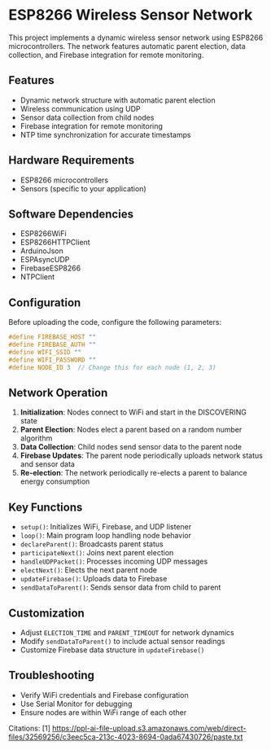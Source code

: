 # ESP8266 Wireless Sensor Network

This project implements a dynamic wireless sensor network using ESP8266 microcontrollers. The network features automatic parent election, data collection, and Firebase integration for remote monitoring.

## Features

- Dynamic network structure with automatic parent election
- Wireless communication using UDP
- Sensor data collection from child nodes
- Firebase integration for remote monitoring
- NTP time synchronization for accurate timestamps

## Hardware Requirements

- ESP8266 microcontrollers
- Sensors (specific to your application)

## Software Dependencies

- ESP8266WiFi
- ESP8266HTTPClient
- ArduinoJson
- ESPAsyncUDP
- FirebaseESP8266
- NTPClient

## Configuration

Before uploading the code, configure the following parameters:

```cpp
#define FIREBASE_HOST ""
#define FIREBASE_AUTH ""
#define WIFI_SSID ""
#define WIFI_PASSWORD ""
#define NODE_ID 3  // Change this for each node (1, 2, 3)
```

## Network Operation

1. **Initialization**: Nodes connect to WiFi and start in the DISCOVERING state
2. **Parent Election**: Nodes elect a parent based on a random number algorithm
3. **Data Collection**: Child nodes send sensor data to the parent node
4. **Firebase Updates**: The parent node periodically uploads network status and sensor data
5. **Re-election**: The network periodically re-elects a parent to balance energy consumption

## Key Functions

- `setup()`: Initializes WiFi, Firebase, and UDP listener
- `loop()`: Main program loop handling node behavior
- `declareParent()`: Broadcasts parent status
- `participateNext()`: Joins next parent election
- `handleUDPPacket()`: Processes incoming UDP messages
- `electNext()`: Elects the next parent node
- `updateFirebase()`: Uploads data to Firebase
- `sendDataToParent()`: Sends sensor data from child to parent

## Customization

- Adjust `ELECTION_TIME` and `PARENT_TIMEOUT` for network dynamics
- Modify `sendDataToParent()` to include actual sensor readings
- Customize Firebase data structure in `updateFirebase()`

## Troubleshooting

- Verify WiFi credentials and Firebase configuration
- Use Serial Monitor for debugging
- Ensure nodes are within WiFi range of each other

Citations:
[1] https://ppl-ai-file-upload.s3.amazonaws.com/web/direct-files/32569256/c3eec5ca-213c-4023-8694-0ada67430726/paste.txt
